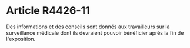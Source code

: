 # Article R4426-11

  
Des informations et des conseils sont donnés aux travailleurs sur la surveillance médicale dont ils devraient pouvoir bénéficier après la fin de l'exposition.
